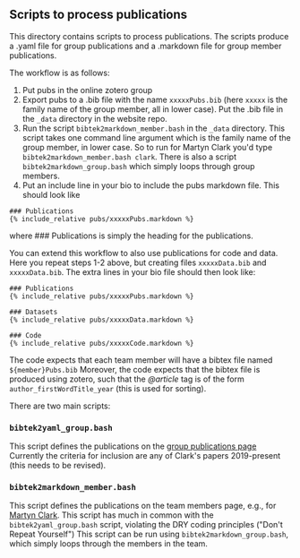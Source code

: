 ## Scripts to process publications

This directory contains scripts to process publications. The scripts produce a .yaml file for group publications and a .markdown file for group member publications.

The workflow is as follows:
1. Put pubs in the online zotero group
1. Export pubs to a .bib file with the name `xxxxxPubs.bib` (here `xxxxx` is the family name of the group member, all in lower case). Put the .bib file in the `_data` directory in the website repo.
1. Run the script `bibtek2markdown_member.bash` in the `_data` directory. This script takes one command line argument which is the family name of the group member, in lower case. So to run for Martyn Clark you'd type `bibtek2markdown_member.bash clark`. There is also a script  `bibtek2markdown_group.bash` which simply loops through group members.
1. Put an include line in your bio to include the pubs markdown file. This should look like
```
### Publications
{% include_relative pubs/xxxxxPubs.markdown %}
```
where ### Publications is simply the heading for the publications.

You can extend this workflow to also use publications for code and data. Here you repeat steps 1-2 above, but creating files `xxxxxData.bib` and `xxxxxData.bib`.
The extra lines in your bio file should then look like:
```
### Publications
{% include_relative pubs/xxxxxPubs.markdown %}

### Datasets
{% include_relative pubs/xxxxxData.markdown %}

### Code
{% include_relative pubs/xxxxxCode.markdown %}
```

The code expects that each team member will have a bibtex file named `${member}Pubs.bib`
Moreover, the code expects that the bibtex file is produced using zotero, such that the
*@article* tag is of the form `author_firstWordTitle_year` (this is used for sorting).

There are two main scripts:

### `bibtek2yaml_group.bash`
This script defines the publications on the [group publications page](https://uofs-comphyd.github.io/publications/)
Currently the criteria for inclusion are any of Clark's papers 2019-present (this needs to be revised).

### `bibtek2markdown_member.bash`
This script defines the publications on the team members page, e.g., for [Martyn Clark](https://uofs-comphyd.github.io/current_member/martyn_clark).
This script has much in common with the `bibtek2yaml_group.bash` script, violating the DRY coding principles ("Don't Repeat Yourself")
This script can be run using `bibtek2markdown_group.bash`, which simply loops through the members in the team.
